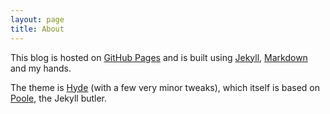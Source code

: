 ```yaml
---
layout: page
title: About
---
```


This blog is hosted on [GitHub Pages](https://pages.github.com) and is built using [Jekyll](http://jekyllrb.com), [Markdown](https://daringfireball.net/projects/markdown/) and my hands.

The theme is [Hyde](http://hyde.getpoole.com) (with a few very minor tweaks), which itself is based on [Poole](http://getpoole.com), the Jekyll butler.

